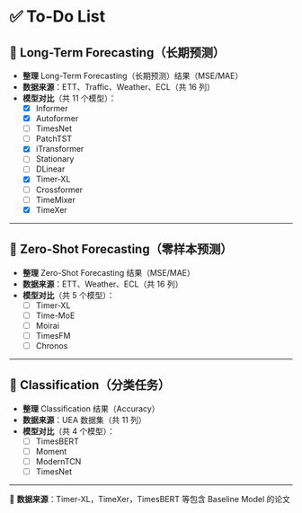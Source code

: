 # ✅ To-Do List

## 📌 Long-Term Forecasting（长期预测）
- **整理** Long-Term Forecasting（长期预测）结果（MSE/MAE）
- **数据来源**：ETT、Traffic、Weather、ECL（共 16 列）
- **模型对比**（共 11 个模型）：
  - [x] Informer
  - [x] Autoformer
  - [ ] TimesNet
  - [ ] PatchTST
  - [x] iTransformer
  - [ ] Stationary
  - [ ] DLinear
  - [x] Timer-XL
  - [ ] Crossformer
  - [ ] TimeMixer
  - [x] TimeXer

---

## 📌 Zero-Shot Forecasting（零样本预测）
- **整理** Zero-Shot Forecasting 结果（MSE/MAE）
- **数据来源**：ETT、Weather、ECL（共 16 列）
- **模型对比**（共 5 个模型）：
  - [ ] Timer-XL
  - [ ] Time-MoE
  - [ ] Moirai
  - [ ] TimesFM
  - [ ] Chronos

---

## 📌 Classification（分类任务）
- **整理** Classification 结果（Accuracy）
- **数据来源**：UEA 数据集（共 11 列）
- **模型对比**（共 4 个模型）：
  - [ ] TimesBERT
  - [ ] Moment
  - [ ] ModernTCN
  - [ ] TimesNet

---

📌 **数据来源**：Timer-XL，TimeXer，TimesBERT 等包含 Baseline Model 的论文  
